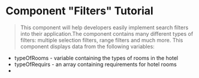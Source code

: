 # Component "Filters" Tutorial 
>This component will help developers easily implement search filters into their application.The component contains many different types of filters: multiple selection filters, range filters and much more. 
This component displays data from the following variables:
- typeOfRooms - variable containing the types of rooms in the hotel
- typeOfRequirs - an array containing requirements for hotel rooms
-